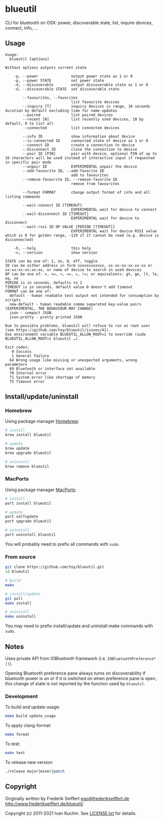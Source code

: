 # blueutil

CLI for bluetooth on OSX: power, discoverable state, list, inquire devices, connect, info, …

## Usage

<!--USAGE[-->
```
Usage:
  blueutil [options]

Without options outputs current state

    -p, --power               output power state as 1 or 0
    -p, --power STATE         set power state
    -d, --discoverable        output discoverable state as 1 or 0
    -d, --discoverable STATE  set discoverable state

        --favourites, --favorites
                              list favourite devices
        --inquiry [T]         inquiry devices in range, 10 seconds duration by default excluding time for name updates
        --paired              list paired devices
        --recent [N]          list recently used devices, 10 by default, 0 to list all
        --connected           list connected devices

        --info ID             show information about device
        --is-connected ID     connected state of device as 1 or 0
        --connect ID          create a connection to device
        --disconnect ID       close the connection to device
        --pair ID [PIN]       pair with device, optional PIN of up to 16 characters will be used instead of interactive input if requested in specific pair mode
        --unpair ID           EXPERIMENTAL unpair the device
        --add-favourite ID, --add-favorite ID
                              add to favourites
        --remove-favourite ID, --remove-favorite ID
                              remove from favourites

        --format FORMAT       change output format of info and all listing commands

        --wait-connect ID [TIMEOUT]
                              EXPERIMENTAL wait for device to connect
        --wait-disconnect ID [TIMEOUT]
                              EXPERIMENTAL wait for device to disconnect
        --wait-rssi ID OP VALUE [PERIOD [TIMEOUT]]
                              EXPERIMENTAL wait for device RSSI value which is 0 for golden range, -129 if it cannot be read (e.g. device is disconnected)

    -h, --help                this help
    -v, --version             show version

STATE can be one of: 1, on, 0, off, toggle
ID can be either address in form xxxxxxxxxxxx, xx-xx-xx-xx-xx-xx or xx:xx:xx:xx:xx:xx, or name of device to search in used devices
OP can be one of: >, >=, <, <=, =, !=; or equivalents: gt, ge, lt, le, eq, ne
PERIOD is in seconds, defaults to 1
TIMEOUT is in seconds, default value 0 doesn't add timeout
FORMAT can be one of:
  default - human readable text output not intended for consumption by scripts
  new-default - human readable comma separated key-value pairs (EXPERIMENTAL, THE BEHAVIOUR MAY CHANGE)
  json - compact JSON
  json-pretty - pretty printed JSON

Due to possible problems, blueutil will refuse to run as root user (see https://github.com/toy/blueutil/issues/41).
Use environment variable BLUEUTIL_ALLOW_ROOT=1 to override (sudo BLUEUTIL_ALLOW_ROOT=1 blueutil …).

Exit codes:
   0 Success
   1 General failure
  64 Wrong usage like missing or unexpected arguments, wrong parameters
  69 Bluetooth or interface not available
  70 Internal error
  71 System error like shortage of memory
  75 Timeout error
```
<!--]USAGE-->

## Install/update/uninstall

### Homebrew

Using package manager [Homebrew](https://brew.sh/):

```sh
# install
brew install blueutil

# update
brew update
brew upgrade blueutil

# uninstall
brew remove blueutil
```

### MacPorts

Using package manager [MacPorts](https://www.macports.org/):

```sh
# install
port install blueutil

# update
port selfupdate
port upgrade blueutil

# uninstall
port uninstall blueutil
```

You will probably need to prefix all commands with `sudo`.

### From source

```sh
git clone https://github.com/toy/blueutil.git
cd blueutil

# build
make

# install/update
git pull
make install

# uninstall
make uninstall
```

You may need to prefix install/update and uninstall make commands with `sudo`.

## Notes

Uses private API from IOBluetooth framework (i.e. `IOBluetoothPreference*()`).

Opening Bluetooth preference pane always turns on discoverability if bluetooth power is on or if it is switched on when preference pane is open, this change of state is not reported by the function used by `blueutil`.

### Development

To build and update usage:

```sh
make build update_usage
```

To apply clang-format:

```sh
make format
```

To test:

```sh
make test
```

To release new version:

```sh
./release major|minor|patch
```

## Copyright

Originally written by Frederik Seiffert ego@frederikseiffert.de http://www.frederikseiffert.de/blueutil/

Copyright (c) 2011-2021 Ivan Kuchin. See [LICENSE.txt](LICENSE.txt) for details.
